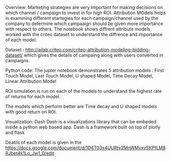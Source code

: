 
Overview:
Marketing strategies are very important for making decisions on which channel / campaign to invest in for high ROI.
Attribution MOdels helps in examining different startegies for each campaign/channel used by the company to determine which campaaign should be given more importance with respect to others.
The notebook shows diffrent attribute models worked with the criteo dataset to understand the diffrence and importance of each model.

Dataset : http://ailab.criteo.com/criteo-attribution-modeling-bidding-dataset/
which gives the details of campaing along with users converted in campaigns.

Python code: The jupter notebook demonstrates 5 attribution models : 
First Touch Model,
Last Touch Model,
U shaped Model,
Time Decay Model,
Linear Attribution Model

ROI simulation is run on each of the models to understand the highest rate of returns for each model.

The models which perform better are Time decay and U shaped models with good return on ROI.

Visualization: Dash
Dash is a visualizations library that can be embeded inside a python web based app. 
Dash is a framework built on top of plotly and flask 

Deatils of each model is given in the https://docs.google.com/document/d/1D4T03x4UURty2MnWMvxy5KPfLM8RJbet4k1Lo_Jw1_0/edit
